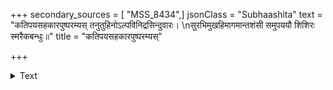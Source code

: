 +++
secondary_sources = [ "MSS_8434",]
jsonClass = "Subhaashita"
text = "कतिपयसहकारपुष्परम्यस् तनुतुहिनोऽल्पविनिद्रसिन्दुवारः।  \nसुरभिमुखहिमागमान्तशंसी समुपययौ शिशिरः स्मरैकबन्धुः॥"
title = "कतिपयसहकारपुष्परम्यस्"

+++

<details><summary>Text</summary>

कतिपयसहकारपुष्परम्यस् तनुतुहिनोऽल्पविनिद्रसिन्दुवारः।  
सुरभिमुखहिमागमान्तशंसी समुपययौ शिशिरः स्मरैकबन्धुः॥
</details>
